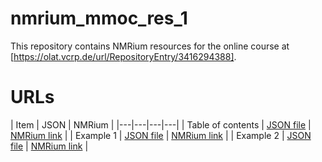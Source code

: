 # nmrium_mmoc_res_1

This repository contains NMRium resources for the online course at [https://olat.vcrp.de/url/RepositoryEntry/3416294388].

# URLs

| Item | JSON | NMRium |
|---|---|---|---|
| Table of contents | [JSON file](https://jliermann.github.io/nmrium_mmoc_res_1/toc.json) | [NMRium link](https://www.nmrium.org/nmrium#?json=https://jliermann.github.io/nmrium_mmoc_res_1/toc.json) |
| Example 1 | [JSON file](https://jliermann.github.io/nmrium_mmoc_res_1/example1/example1.json) | [NMRium link](https://www.nmrium.org/nmrium#?json=https://jliermann.github.io/nmrium_mmoc_res_1/example1/example1.json) |
| Example 2 | [JSON file](https://jliermann.github.io/nmrium_mmoc_res_1/example2/example2.json) | [NMRium link](https://www.nmrium.org/nmrium#?json=https://jliermann.github.io/nmrium_mmoc_res_1/example2/example2.json) |